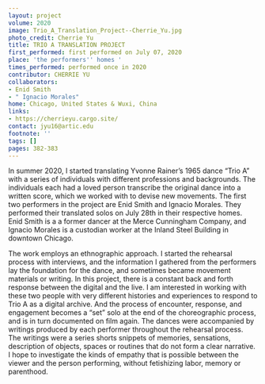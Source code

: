 ```yaml
---
layout: project
volume: 2020
image: Trio_A_Translation_Project--Cherrie_Yu.jpg
photo_credit: Cherrie Yu
title: TRIO A TRANSLATION PROJECT
first_performed: first performed on July 07, 2020
place: 'the performers'' homes '
times_performed: performed once in 2020
contributor: CHERRIE YU
collaborators:
- Enid Smith
- " Ignacio Morales"
home: Chicago, United States & Wuxi, China
links:
- https://cherrieyu.cargo.site/
contact: jyu16@artic.edu
footnote: ''
tags: []
pages: 382-383
---
```




In summer 2020, I started translating Yvonne Rainer’s 1965 dance “Trio A” with a series of individuals with different professions and backgrounds. The individuals each had a loved person transcribe the original dance into a written score, which we worked with to devise new movements. The first two performers in the project are Enid Smith and Ignacio Morales. They performed their translated solos on July 28th in their respective homes. Enid Smith is a a former dancer at the Merce Cunningham Company, and Ignacio Morales is a custodian worker at the Inland Steel Building in downtown Chicago.

The work employs an ethnographic approach. I started the rehearsal process with interviews, and the information I gathered from the performers lay the foundation for the dance, and sometimes became movement materials or writing. In this project, there is a constant back and forth response between the digital and the live. I am interested in working with these two people with very different histories and experiences to respond to Trio A as a digital archive. And the process of encounter, response, and engagement becomes a “set” solo at the end of the choreographic process, and is in turn documented on film again. The dances were accompanied by writings produced by each performer throughout the rehearsal process. The writings were a series shorts snippets of memories, sensations, description of objects, spaces or routines that do not form a clear narrative. I hope to investigate the kinds of empathy that is possible between the viewer and the person performing, without fetishizing labor, memory or parenthood.
